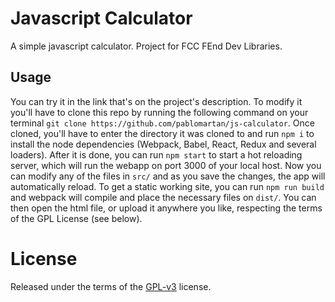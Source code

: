 # Javascript Calculator
A simple javascript calculator. Project for FCC FEnd Dev Libraries.

## Usage
You can try it in the link that's on the project's description.
To modify it you'll have to clone this
repo by running the following command on your terminal `git clone
https://github.com/pablomartan/js-calculator`. Once cloned, you'll have to
enter the directory it was cloned to and run `npm i` to install the node
dependencies (Webpack, Babel, React, Redux and several loaders). After it is
done, you can run `npm start` to start a hot reloading server, which will run
the webapp on port 3000 of your local host. Now you can modify any of the files
in `src/` and as you save the changes, the app will automatically reload.
To get a static working site, you can run `npm run build` and webpack will
compile and place the necessary files on `dist/`. You can then open the html
file, or upload it anywhere you like, respecting the terms of the GPL License
(see below).

# License
Released under the terms of the [GPL-v3](./LICENSE) license.
